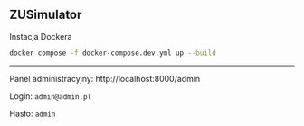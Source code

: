 ## ZUSimulator


Instacja Dockera
```bash
docker compose -f docker-compose.dev.yml up --build
```


---

Panel administracyjny:
http://localhost:8000/admin


Login: `admin@admin.pl`

Hasło: `admin`
